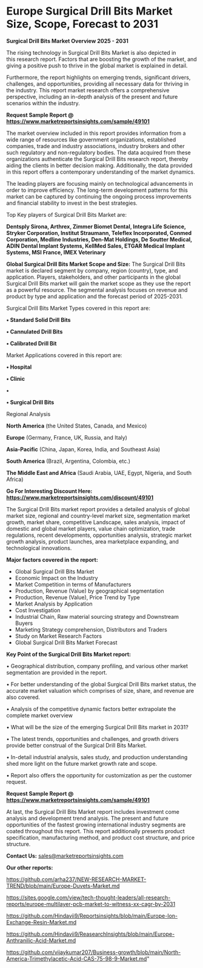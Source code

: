# Europe Surgical Drill Bits Market Size, Scope, Forecast to 2031

<Strong> Surgical Drill Bits Market Overview 2025 - 2031</strong>

The rising technology in Surgical Drill Bits Market is also depicted in this research report. Factors that are boosting the growth of the market, and giving a positive push to thrive in the global market is explained in detail.

Furthermore, the report highlights on emerging trends, significant drivers, challenges, and opportunities, providing all necessary data for thriving in the industry. This report market research offers a comprehensive perspective, including an in-depth analysis of the present and future scenarios within the industry.

<strong>Request Sample Report @ <a href=https://www.marketreportsinsights.com/sample/49101>https://www.marketreportsinsights.com/sample/49101</a></strong>

The market overview included in this report provides information from a wide range of resources like government organizations, established companies, trade and industry associations, industry brokers and other such regulatory and non-regulatory bodies. The data acquired from these organizations authenticate the Surgical Drill Bits research report, thereby aiding the clients in better decision making. Additionally, the data provided in this report offers a contemporary understanding of the market dynamics.

The leading players are focusing mainly on technological advancements in order to improve efficiency. The long-term development patterns for this market can be captured by continuing the ongoing process improvements and financial stability to invest in the best strategies.

Top Key players of Surgical Drill Bits Market are:

<strong>Dentsply Sirona, Arthrex, Zimmer Biomet Dental, Integra Life Science, Stryker Corporation, Institut Straumann, Teleflex Incorporated, Conmed Corporation, Medline Industries, Den-Mat Holdings, De Soutter Medical, ADIN Dental Implant Systems, KellMed Sales, ETGAR Medical Implant Systems, MSI France, IMEX Veterinary</strong>

<strong><b>Global Surgical Drill Bits Market Scope and Size:</b></strong>
The Surgical Drill Bits market is declared segment by company, region (country), type, and application. Players, stakeholders, and other participants in the global Surgical Drill Bits market will gain the market scope as they use the report as a powerful resource. The segmental analysis focuses on revenue and product by type and application and the forecast period of 2025-2031.

Surgical Drill Bits Market Types covered in this report are:

<strong>•  Standard Solid Drill Bits

•  Cannulated Drill Bits

•  Calibrated Drill Bit</strong>

Market Applications covered in this report are:

<strong>•  Hospital

•  Clinic

•  

•  Surgical Drill Bits</strong> 

Regional Analysis

<strong>North America</strong> (the United States, Canada, and Mexico)

<strong>Europe</strong> (Germany, France, UK, Russia, and Italy)

<strong>Asia-Pacific</strong> (China, Japan, Korea, India, and Southeast Asia)

<strong>South America</strong> (Brazil, Argentina, Colombia, etc.)

<strong>The Middle East and Africa</strong> (Saudi Arabia, UAE, Egypt, Nigeria, and South Africa)

<strong>Go For Interesting Discount Here: <a href=https://www.marketreportsinsights.com/discount/49101>https://www.marketreportsinsights.com/discount/49101</a></strong>

The Surgical Drill Bits market report provides a detailed analysis of global market size, regional and country-level market size, segmentation market growth, market share, competitive Landscape, sales analysis, impact of domestic and global market players, value chain optimization, trade regulations, recent developments, opportunities analysis, strategic market growth analysis, product launches, area marketplace expanding, and technological innovations.

<strong><b>Major factors covered in the report:</b></strong>
<ul>
  <li>Global Surgical Drill Bits Market </li>
  <li>Economic Impact on the Industry</li>
  <li>Market Competition in terms of Manufacturers</li>
  <li>Production, Revenue (Value) by geographical segmentation</li>
  <li>Production, Revenue (Value), Price Trend by Type</li>
  <li>Market Analysis by Application</li>
  <li>Cost Investigation</li>
  <li>Industrial Chain, Raw material sourcing strategy and Downstream Buyers</li>
  <li>Marketing Strategy comprehension, Distributors and Traders</li>
  <li>Study on Market Research Factors</li>
  <li>Global Surgical Drill Bits Market Forecast</li>
</ul>

<strong><b>Key Point of the Surgical Drill Bits Market report:</b></strong>

• Geographical distribution, company profiling, and various other market segmentation are provided in the report.

• For better understanding of the global Surgical Drill Bits market status, the accurate market valuation which comprises of size, share, and revenue are also covered.

• Analysis of the competitive dynamic factors better extrapolate the complete market overview

• What will be the size of the emerging Surgical Drill Bits market in 2031?

• The latest trends, opportunities and challenges, and growth drivers provide better construal of the Surgical Drill Bits Market.

• In-detail industrial analysis, sales study, and production understanding shed more light on the future market growth rate and scope.

• Report also offers the opportunity for customization as per the customer request.

<strong>Request Sample Report @ <a href=https://www.marketreportsinsights.com/sample/49101>https://www.marketreportsinsights.com/sample/49101</a></strong>

At last, the Surgical Drill Bits Market report includes investment come analysis and development trend analysis. The present and future opportunities of the fastest growing international industry segments are coated throughout this report. This report additionally presents product specification, manufacturing method, and product cost structure, and price structure.

<strong>Contact Us:</strong>
sales@marketreportsinsights.com

<strong>Our other reports:</strong>

<a href=https://github.com/arha237/NEW-RESEARCH-MARKET-TREND/blob/main/Europe-Duvets-Market.md>https://github.com/arha237/NEW-RESEARCH-MARKET-TREND/blob/main/Europe-Duvets-Market.md</a>

<a href=https://sites.google.com/view/tech-thought-leaders/all-research-reports/europe-multilayer-pcb-market-to-witness-xx-cagr-by-2031>https://sites.google.com/view/tech-thought-leaders/all-research-reports/europe-multilayer-pcb-market-to-witness-xx-cagr-by-2031</a>

<a href=https://github.com/Hindavii9/Reportsinsights/blob/main/Europe-Ion-Exchange-Resin-Market.md>https://github.com/Hindavii9/Reportsinsights/blob/main/Europe-Ion-Exchange-Resin-Market.md</a>

<a href=https://github.com/Hindavii9/ReasearchInsights/blob/main/Europe-Anthranilic-Acid-Market.md>https://github.com/Hindavii9/ReasearchInsights/blob/main/Europe-Anthranilic-Acid-Market.md</a>

<a href=https://github.com/vijaykumar207/Business-growth/blob/main/North-America-Trimethylacetic-Acid-CAS-75-98-9-Market.md>https://github.com/vijaykumar207/Business-growth/blob/main/North-America-Trimethylacetic-Acid-CAS-75-98-9-Market.md</a>"

